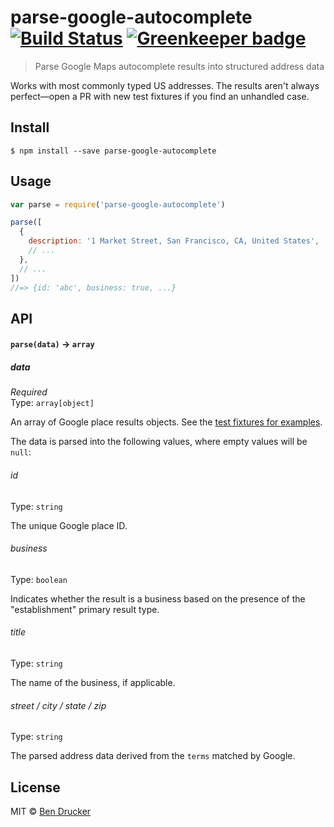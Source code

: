 # parse-google-autocomplete [![Build Status](https://travis-ci.org/bendrucker/parse-google-autocomplete.svg?branch=master)](https://travis-ci.org/bendrucker/parse-google-autocomplete) [![Greenkeeper badge](https://badges.greenkeeper.io/bendrucker/parse-google-autocomplete.svg)](https://greenkeeper.io/)

> Parse Google Maps autocomplete results into structured address data

Works with most commonly typed US addresses. The results aren't always perfect—open a PR with new test fixtures if you find an unhandled case.

## Install

```
$ npm install --save parse-google-autocomplete
```


## Usage

```js
var parse = require('parse-google-autocomplete')

parse([
  {
    description: '1 Market Street, San Francisco, CA, United States',
    // ...
  },
  // ...
])
//=> {id: 'abc', business: true, ...}
```

## API

#### `parse(data)` -> `array`

##### data

*Required*  
Type: `array[object]`

An array of Google place results objects. See the [test fixtures for examples](fixtures).

The data is parsed into the following values, where empty values will be `null`:

###### id

Type: `string`

The unique Google place ID.

###### business

Type: `boolean`

Indicates whether the result is a business based on the presence of the "establishment" primary result type.

###### title

Type: `string`

The name of the business, if applicable.

###### street / city / state / zip

Type: `string`

The parsed address data derived from the `terms` matched by Google.

## License

MIT © [Ben Drucker](http://bendrucker.me)
